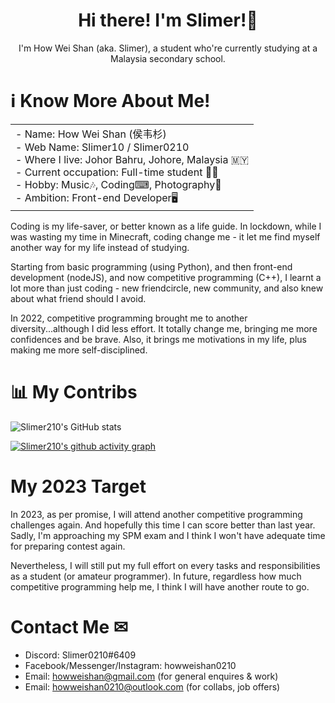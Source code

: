 

<h1 align="center">Hi there! I'm Slimer!👋</h1>

<p align="center">I'm How Wei Shan (aka. Slimer), a student who're currently studying at a Malaysia secondary school.<p>

# ℹ Know More About Me!

<table border="0" align="center">
 <tr>
    <td>
    <div>
      - Name: How Wei Shan (侯韦杉) <br />
      - Web Name: Slimer10 / Slimer0210 <br />
      - Where I live: Johor Bahru, Johore, Malaysia 🇲🇾 <br />
      - Current occupation: Full-time student 👨‍🎓 <br />
      - Hobby: Music🎶, Coding⌨, Photography📸 <br />
      - Ambition: Front-end Developer🖥 <br />
     </div>
     </td>
 </tr>
</table>
Coding is my life-saver, or better known as a life guide. In lockdown, while I was wasting my time in Minecraft, coding change me - it let me find myself another way for my life instead of studying. 

Starting from basic programming (using Python), and then front-end development (nodeJS), and now competitive programming (C++), I learnt a lot more than just coding - new friendcircle, new community, and also knew about what friend should I avoid.

In 2022, competitive programming brought me to another diversity...although I did less effort. It totally change me, bringing me more confidences and be brave. Also, it brings me motivations in my life, plus making me more self-disciplined.

# 📊 My Contribs

![Slimer210's GitHub stats](https://github-readme-stats.vercel.app/api?username=Slimer210&show_icons=true&theme=swift)

[![Slimer210's github activity graph](https://activity-graph.herokuapp.com/graph?username=Slimer210&bg_color=1a1200&color=ffb300&line=ffb700&point=ffcc00&area=true&hide_border=true)](https://github.com/ashutosh00710/github-readme-activity-graph)

# My 2023 Target

In 2023, as per promise, I will attend another competitive programming challenges again. And hopefully this time I can score better than last year. Sadly, I'm approaching my SPM exam and I think I won't have adequate time for preparing contest again.

Nevertheless, I will still put my full effort on every tasks and responsibilities as a student (or amateur programmer). In future, regardless how much competitive programming help me, I think I will have another route to go.

# Contact Me ✉

- Discord: Slimer0210#6409
- Facebook/Messenger/Instagram: howweishan0210
- Email: howweishan@gmail.com (for general enquires & work)
- Email: howweishan0210@outlook.com (for collabs, job offers)

